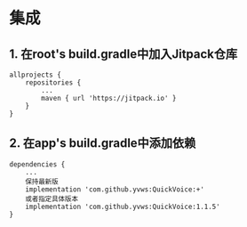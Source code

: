 # 集成
## 1. 在root's build.gradle中加入Jitpack仓库
```
allprojects {
    repositories {
        ...
        maven { url 'https://jitpack.io' }
    }
}
```

## 2. 在app's build.gradle中添加依赖
```
dependencies {
    ...
    保持最新版
    implementation 'com.github.yvws:QuickVoice:+'
    或者指定具体版本
    implementation 'com.github.yvws:QuickVoice:1.1.5'
}
```
